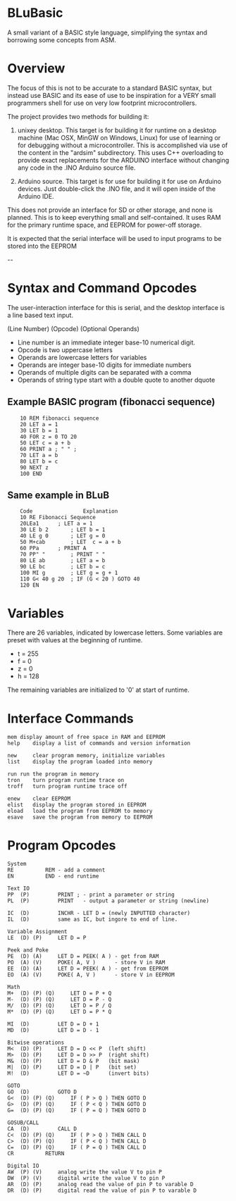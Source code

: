 BLuBasic
========

A small variant of a BASIC style language, simplifying the syntax and
borrowing some concepts from ASM.


# Overview

The focus of this is not to be accurate to a standard BASIC syntax,
but instead use BASIC and its ease of use to be inspiration for a
VERY small programmers shell for use on very low footprint
microcontrollers.

The project provides two methods for building it:

1. unixey desktop.  This target is for building it for runtime on a 
   desktop machine (Mac OSX, MinGW on Windows, Linux) for use of learning
   or for debugging without a microcontroller.  This is accomplished via
   use of the content in the "ardsim" subdirectory.  This uses C++ 
   overloading to provide exact replacements for the ARDUINO interface
   without changing any code in the .INO Arduino source file.

2. Arduino source.  This target is for use for building it for use on
   Arduino devices.  Just double-click the .INO file, and it will open 
   inside of the Arduino IDE.

This does not provide an interface for SD or other storage, and none
is planned.  This is to keep everything small and self-contained.  It 
uses RAM for the primary runtime space, and EEPROM for power-off storage.

It is expected that the serial interface will be used to input programs
to be stored into the EEPROM


--

# Syntax and Command Opcodes

The user-interaction interface for this is serial, and the desktop
interface is a line based text input.

(Line Number) (Opcode) (Optional Operands)

- Line number is an immediate integer base-10 numerical digit.
- Opcode is two uppercase letters
- Operands are lowercase letters for variables
- Operands are integer base-10 digits for immediate numbers
- Operands of multiple digits can be separated with a comma
- Operands of string type start with a double quote to another dquote 


## Example BASIC program (fibonacci sequence)

	    10 REM fibonacci sequence
	    20 LET a = 1
	    30 LET b = 1
	    40 FOR z = 0 TO 20
	    50 LET c = a + b
	    60 PRINT a ; " " ;
	    70 LET a = b
	    80 LET b = c
	    90 NEXT z
	    100 END


## Same example in BLuB

	    Code                Explanation
	    10 RE Fibonacci Sequence
	    20LEa1		; LET a = 1
	    30 LE b 2		; LET b = 1
	    40 LE g 0		; LET g = 0
	    50 M+cab		; LET  c = a + b
	    60 PPa		; PRINT A
	    70 PP" "		; PRINT " "
	    80 LE ab		; LET a = b
	    90 LE bc		; LET b = c
	    100 MI g		; LET g = g + 1
	    110 G< 40 g 20	; IF (G < 20 ) GOTO 40
	    120 EN
	

# Variables

There are 26 variables, indicated by lowercase letters.
Some variables are preset with values at the beginning of runtime.

- t = 255
- f = 0
- z = 0
- h = 128

The remaining variables are initialized to '0' at start of runtime.


# Interface Commands
	mem	display amount of free space in RAM and EEPROM
	help	display a list of commands and version information

	new 	clear program memory, initialize variables
	list	display the program loaded into memory

	run	run the program in memory
	tron	turn program runtime trace on
	troff	turn program runtime trace off

	enew	clear EEPROM
	elist	display the program stored in EEPROM
	eload	load the program from EEPROM to memory
	esave	save the program from memory to EEPROM


# Program Opcodes

    System
	RE			REM - add a comment
	EN			END - end runtime

    Text IO
	PP  (P)			PRINT ; - print a parameter or string
	PL  (P)			PRINT   - output a parameter or string (newline)

	IC  (D)			INCHR - LET D = (newly INPUTTED character)
	IL  (D)			same as IC, but ingore to end of line.

    Variable Assignment
	LE  (D) (P)		LET D = P

    Peek and Poke
	PE  (D) (A)		LET D = PEEK( A ) - get from RAM
	PO  (A) (V)		POKE( A, V )      - store V in RAM
	EE  (D) (A)		LET D = PEEK( A ) - get from EEPROM
	EO  (A) (V)		POKE( A, V )      - store V in EEPROM

    Math
	M+  (D) (P) (Q)		LET D = P + Q
	M-  (D) (P) (Q)		LET D = P - Q
	M/  (D) (P) (Q)		LET D = P / Q
	M*  (D) (P) (Q)		LET D = P * Q

	MI  (D)			LET D = D + 1
	MD  (D)			LET D = D - 1

    Bitwise operations
	M<  (D)	(P)		LET D = D << P  (left shift)
	M>  (D)	(P)		LET D = D >> P  (right shift)
	M&  (D) (P)		LET D = D & P   (bit mask)
	M|  (D) (P)		LET D = D | P   (bit set)
	M!  (D)			LET D = ~D      (invert bits)
	
    GOTO
	GO  (D)			GOTO D
	G<  (D) (P) (Q)		IF ( P > Q ) THEN GOTO D
	G>  (D) (P) (Q)		IF ( P < Q ) THEN GOTO D
	G=  (D) (P) (Q)		IF ( P = Q ) THEN GOTO D

    GOSUB/CALL
	CA  (D)			CALL D
	C<  (D) (P) (Q)		IF ( P > Q ) THEN CALL D
	C>  (D) (P) (Q)		IF ( P < Q ) THEN CALL D
	C=  (D) (P) (Q)		IF ( P = Q ) THEN CALL D
	CR			RETURN

    Digital IO
	AW  (P) (V)		analog write the value V to pin P
	DW  (P) (V)		digital write the value V to pin P
	AR  (D) (P)		analog read the value of pin P to varable D
	DR  (D) (P)		digital read the value of pin P to varable D

